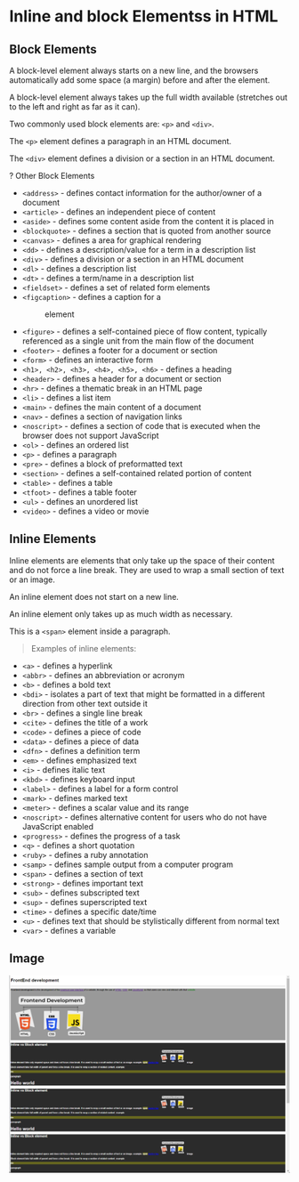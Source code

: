 # Inline and block Elementss in HTML

## Block Elements
A block-level element always starts on a new line, and the browsers automatically add some space (a margin) before and after the element.

A block-level element always takes up the full width available (stretches out to the left and right as far as it can).

Two commonly used block elements are: `<p>` and `<div>`.

The `<p>` element defines a paragraph in an HTML document.

The `<div>` element defines a division or a section in an HTML document.

? Other Block Elements

- `<address>` - defines contact information for the author/owner of a document
- `<article>` - defines an independent piece of content
- `<aside>` - defines some content aside from the content it is placed in
- `<blockquote>` - defines a section that is quoted from another source
- `<canvas>` - defines a area for graphical rendering
- `<dd>` - defines a description/value for a term in a description list
- `<div>` - defines a division or a section in an HTML document
- `<dl>` - defines a description list
- `<dt>` - defines a term/name in a description list
- `<fieldset>` - defines a set of related form elements
- `<figcaption>` - defines a caption for a <figure> element
- `<figure>` - defines a self-contained piece of flow content, typically referenced as a single unit from the main flow of the document
- `<footer>` - defines a footer for a document or section
- `<form>` - defines an interactive form
- `<h1>, <h2>, <h3>, <h4>, <h5>, <h6>` - defines a heading
- `<header>` - defines a header for a document or section
- `<hr>` - defines a thematic break in an HTML page
- `<li>` - defines a list item
- `<main>` - defines the main content of a document
- `<nav>` - defines a section of navigation links
- `<noscript>` - defines a section of code that is executed when the browser does not support JavaScript
- `<ol>` - defines an ordered list
- `<p>` - defines a paragraph
- `<pre>` - defines a block of preformatted text
- `<section>` - defines a self-contained related portion of content
- `<table>` - defines a table
- `<tfoot>` - defines a table footer
- `<ul>` - defines an unordered list
- `<video>` - defines a video or movie

## Inline Elements
Inline elements are elements that only take up the space of their content and do not force a line break. They are used to wrap a small section of text or an image.

An inline element does not start on a new line.

An inline element only takes up as much width as necessary.

This is a `<span>` element inside a paragraph.

> Examples of inline elements: 

- `<a>` - defines a hyperlink
- `<abbr>` - defines an abbreviation or acronym
- `<b>` - defines a bold text
- `<bdi>` - isolates a part of text that might be formatted in a different direction from other text outside it
- `<br>` - defines a single line break
- `<cite>` - defines the title of a work
- `<code>` - defines a piece of code
- `<data>` - defines a piece of data
- `<dfn>` - defines a definition term
- `<em>` - defines emphasized text
- `<i>` - defines italic text
- `<kbd>` - defines keyboard input
- `<label>` - defines a label for a form control
- `<mark>` - defines marked text
- `<meter>` - defines a scalar value and its range
- `<noscript>` - defines alternative content for users who do not have JavaScript enabled
- `<progress>` - defines the progress of a task
- `<q>` - defines a short quotation
- `<ruby>` - defines a ruby annotation
- `<samp>` - defines sample output from a computer program
- `<span>` - defines a section of text
- `<strong>` - defines important text
- `<sub>` - defines subscripted text
- `<sup>` - defines superscripted text
- `<time>` - defines a specific date/time
- `<u>` - defines text that should be stylistically different from normal text
- `<var>` - defines a variable


## Image
![front-end](./images/image.png)